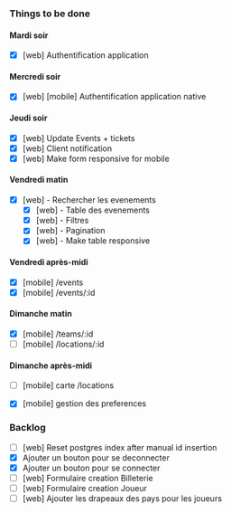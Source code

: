

### Things to be done

#### Mardi soir
- [x] [web] Authentification application 
#### Mercredi soir 
- [x] [web] [mobile] Authentification application native
#### Jeudi soir
- [x] [web] Update Events  + tickets
- [x] [web] Client notification
- [x] [web] Make form responsive for mobile
#### Vendredi matin
- [x] [web] - Rechercher les evenements
  - [x] [web] - Table des evenements
  - [x] [web] - Filtres
  - [x] [web] - Pagination
  - [x] [web] - Make table responsive
#### Vendredi après-midi
- [x] [mobile] /events
- [x] [mobile] /events/:id
#### Dimanche matin
- [x] [mobile]  /teams/:id
- [ ] [mobile]  /locations/:id
#### Dimanche après-midi
- [ ] [mobile] carte /locations
- [x] [mobile] gestion des preferences

 
### Backlog 
- [ ] [web] Reset postgres index after manual id insertion 
- [x] Ajouter un bouton pour se deconnecter
- [x] Ajouter un bouton pour se connecter
- [ ] [web] Formulaire creation Billeterie
- [ ] [web] Formulaire creation Joueur 
- [ ] [web] Ajouter les drapeaux des pays pour les joueurs
